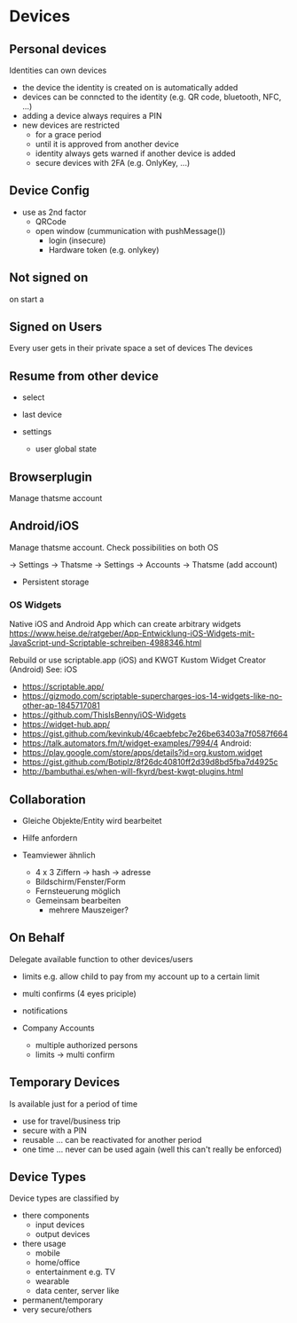 Devices
=======

## Personal devices
Identities can own devices
- the device the identity is created on is automatically added 
- devices can be conncted to the identity (e.g. QR code, bluetooth, NFC, ...)
- adding a device always requires a PIN
- new devices are restricted
    - for a grace period
    - until it is approved from another device
    - identity always gets warned if another device is added
    - secure devices with 2FA (e.g. OnlyKey, ...)

## Device Config

- use as 2nd factor 
    - QRCode
    - open window (cummunication with pushMessage()) 
        - login (insecure)
        - Hardware token (e.g. onlykey)

## Not signed on
on start a 

## Signed on Users

Every user gets in their private space a set of devices 
The devices 

## Resume from other device
- select
- last device

- settings
    - user global state

## Browserplugin
Manage thatsme account

## Android/iOS
Manage thatsme account. Check possibilities on both OS

-> Settings -> Thatsme
-> Settings -> Accounts -> Thatsme  (add account)
   
- Persistent storage

### OS Widgets
Native iOS and Android App which can create arbitrary widgets
    https://www.heise.de/ratgeber/App-Entwicklung-iOS-Widgets-mit-JavaScript-und-Scriptable-schreiben-4988346.html
    
Rebuild or use scriptable.app (iOS) and KWGT Kustom Widget Creator (Android)
See:
iOS
- https://scriptable.app/
- https://gizmodo.com/scriptable-supercharges-ios-14-widgets-like-no-other-ap-1845717081
- https://github.com/ThisIsBenny/iOS-Widgets
- https://widget-hub.app/
- https://gist.github.com/kevinkub/46caebfebc7e26be63403a7f0587f664
- https://talk.automators.fm/t/widget-examples/7994/4
Android:
- https://play.google.com/store/apps/details?id=org.kustom.widget
- https://gist.github.com/Botiplz/8f26dc40810ff2d39d8bd5fba7d4925c 
- http://bambuthai.es/when-will-fkyrd/best-kwgt-plugins.html

## Collaboration

- Gleiche Objekte/Entity wird bearbeitet

- Hilfe anfordern 

- Teamviewer ähnlich 
    - 4 x 3 Ziffern -> hash -> adresse
    - Bildschirm/Fenster/Form
    - Fernsteuerung möglich
    - Gemeinsam bearbeiten 
        - mehrere Mauszeiger?

## On Behalf

Delegate available function to other devices/users
- limits
    e.g. allow child to pay from my account up to a certain limit
- multi confirms (4 eyes priciple)
- notifications

- Company Accounts
    - multiple authorized persons
    - limits -> multi confirm

## Temporary Devices

Is available just for a period of time
- use for travel/business trip
- secure with a PIN
- reusable ... can be reactivated for another period
- one time ... never can be used again (well this can't really be enforced)

## Device Types

Device types are classified by
- there components
    - input devices
    - output devices
- there usage
    - mobile
    - home/office
    - entertainment e.g. TV
    - wearable
    - data center, server like
- permanent/temporary
- very secure/others
